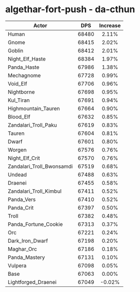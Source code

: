 # algethar-fort-push - da-cthun
| Actor | DPS | Increase |
|---|:---:|:---:|
|Human|68480|2.11%|
|Gnome|68415|2.02%|
|Goblin|68412|2.01%|
|Night_Elf_Haste|68384|1.97%|
|Panda_Haste|67986|1.38%|
|Mechagnome|67728|0.99%|
|Void_Elf|67706|0.96%|
|Nightborne|67698|0.95%|
|Kul_Tiran|67691|0.94%|
|Highmountain_Tauren|67664|0.90%|
|Blood_Elf|67632|0.85%|
|Zandalari_Troll_Paku|67619|0.83%|
|Tauren|67604|0.81%|
|Dwarf|67601|0.80%|
|Worgen|67576|0.76%|
|Night_Elf_Crit|67570|0.76%|
|Zandalari_Troll_Bwonsamdi|67519|0.68%|
|Undead|67488|0.63%|
|Draenei|67455|0.58%|
|Zandalari_Troll_Kimbul|67411|0.52%|
|Panda_Vers|67410|0.52%|
|Panda_Crit|67397|0.50%|
|Troll|67382|0.48%|
|Panda_Fortune_Cookie|67313|0.37%|
|Orc|67221|0.24%|
|Dark_Iron_Dwarf|67198|0.20%|
|Maghar_Orc|67186|0.18%|
|Panda_Mastery|67131|0.10%|
|Vulpera|67098|0.05%|
|Base|67063|0.00%|
|Lightforged_Draenei|67049|-0.02%|
